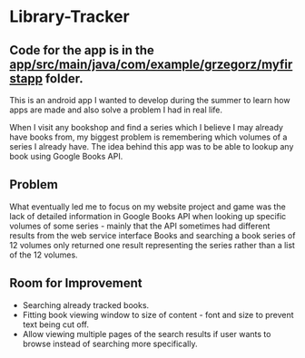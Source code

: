 # Library-Tracker
## Code for the app is in the [app/src/main/java/com/example/grzegorz/myfirstapp](/app/src/main/java/com/example/grzegorz/myfirstapp) folder.
This is an android app I wanted to develop during the summer to learn how apps are made and also solve a problem I had in real life.

When I visit any bookshop and find a series which I believe I may already have books from, my biggest problem is remembering which    volumes of a series I already have. The idea behind this app was to be able to lookup any book using Google Books API.

## Problem
What eventually led me to focus on my website project and game was the lack of detailed information in Google Books API when looking up specific volumes of some series - mainly that the API sometimes had different results from the web service interface Books and searching a book series of 12 volumes only returned one result representing the series rather than a list of the 12 volumes.

## Room for Improvement
  * Searching already tracked books.
  * Fitting book viewing window to size of content - font and size to prevent text being cut off.
  * Allow viewing multiple pages of the search results if user wants to browse instead of searching more specifically.

